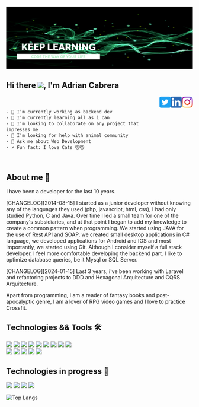 ![banner](https://github.com/unzip0/unzip0/blob/main/banner.png)

## Hi there <img src="https://raw.githubusercontent.com/MartinHeinz/MartinHeinz/master/wave.gif" width="30px">, I'm Adrian Cabrera 

<a target="_blank" href="https://www.instagram.com/unzip0/?hl=es" rel="noopener noreferrer"><img src="https://github.com/unzip0/unzip0/blob/main/icons/instagram-icon.png" align="right" height="30"></a><a target="_blank" href="https://www.linkedin.com/in/adri%C3%A1n-paul-cabrera-espinar-9198a68b/" rel="noopener noreferrer"><img src="https://github.com/unzip0/unzip0/blob/main/icons/linkedin-icon.png" align="right" height="30"></a><a target="_blank" href="https://twitter.com/unZip0" rel="noopener noreferrer"><img src="https://github.com/unzip0/unzip0/blob/main/icons/twitter-icon.png" align="right" height="30"></a>

<pre>
<code>

- 🔭 I’m currently working as backend dev
- 🌱 I’m currently learning all as i can
- 👯 I’m looking to collaborate on any project that impresses me
- 🤔 I’m looking for help with animal community
- 💬 Ask me about Web Development
- ⚡ Fun fact: I love Cats 😻😻

</code>
</pre>

## About me 👨

I have been a developer for the last 10 years.

[CHANGELOG][2014-08-15] I started as a junior developer without knowing any of the languages they used (php, javascript, html, css), I had only studied Python, C and Java. Over time I led a small team for one of the company's subsidiaries, and at that point I began to add my knowledge to create a common pattern when programming.
We started using JAVA for the use of Rest API and SOAP, we created small desktop applications in C# language, we developed applications for Android and IOS and most importantly, we started using Git.
Although I consider myself a full stack developer, I feel more comfortable developing the backend part. I like to optimize database queries, be it Mysql or SQL Server.

[CHANGELOG][2024-01-15] Last 3 years, i've been working with Laravel and refactoring projects to DDD and Hexagonal Arquitecture and CQRS Arquitecture.

Apart from programming, I am a reader of fantasy books and post-apocalyptic genre, I am a lover of RPG video games and I love to practice Crossfit.

## Technologies && Tools 🛠️
![](https://img.shields.io/badge/OS-Windows-informational?style=flat&logo=<LOGO_NAME>&logoColor=white&color=2bbc8a)
![](https://img.shields.io/badge/OS-MacOS-informational?style=flat&logo=<LOGO_NAME>&logoColor=white&color=2bbc8a)
![](https://img.shields.io/badge/Editor-VSCode-informational?style=flat&logo=<LOGO_NAME>&logoColor=white&color=2bbc8a)
![](https://img.shields.io/badge/Code-PHP-informational?style=flat&logo=<LOGO_NAME>&logoColor=white&color=2bbc8a)
![](https://img.shields.io/badge/Code-Javascript-informational?style=flat&logo=<LOGO_NAME>&logoColor=white&color=2bbc8a)
![](https://img.shields.io/badge/Code-Jquery-informational?style=flat&logo=<LOGO_NAME>&logoColor=white&color=2bbc8a)
![](https://img.shields.io/badge/Code-Java-informational?style=flat&logo=<LOGO_NAME>&logoColor=white&color=2bbc8a)
![](https://img.shields.io/badge/Test-PHPUnit-informational?style=flat&logo=<LOGO_NAME>&logoColor=white&color=2bbc8a)
![](https://img.shields.io/badge/Framework-Laravel-informational?style=flat&logo=<LOGO_NAME>&logoColor=white&color=2bbc8a)
<br/>
![](https://img.shields.io/badge/DB-Mysql-informational?style=flat&logo=<LOGO_NAME>&logoColor=white&color=2bbc8a)
![](https://img.shields.io/badge/DB-SQLS-informational?style=flat&logo=<LOGO_NAME>&logoColor=white&color=2bbc8a)
![](https://img.shields.io/badge/Tools-Postman-informational?style=flat&logo=<LOGO_NAME>&logoColor=white&color=2bbc8a)
![](https://img.shields.io/badge/Tools-Docker-informational?style=flat&logo=<LOGO_NAME>&logoColor=white&color=2bbc8a)
![](https://img.shields.io/badge/Shell-Bash-informational?style=flat&logo=<LOGO_NAME>&logoColor=white&color=2bbc8a)

## Technologies in progress 🧠
![](https://img.shields.io/badge/Framework-Vue-informational?style=flat&logo=<LOGO_NAME>&logoColor=white&color=2bbc8a)
![](https://img.shields.io/badge/Code-TypeScript-informational?style=flat&logo=<LOGO_NAME>&logoColor=white&color=2bbc8a)
![](https://img.shields.io/badge/Build-AWS-informational?style=flat&logo=<LOGO_NAME>&logoColor=white&color=2bbc8a)
![](https://img.shields.io/badge/Queue-RabbitMQ-informational?style=flat&logo=<LOGO_NAME>&logoColor=white&color=2bbc8a)

![Top Langs](https://github-readme-stats.vercel.app/api/top-langs/?username=unzip0&theme=tokyonight)
